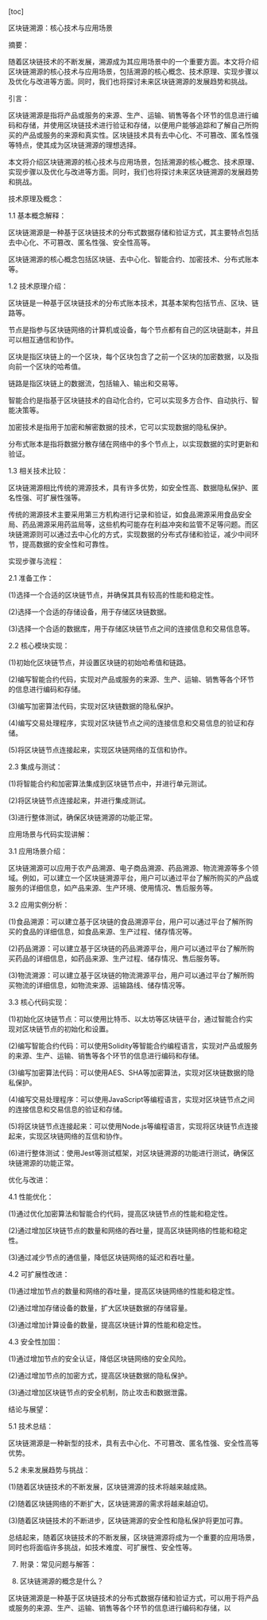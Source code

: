 
[toc]                    
                
                
区块链溯源：核心技术与应用场景

摘要：

随着区块链技术的不断发展，溯源成为其应用场景中的一个重要方面。本文将介绍区块链溯源的核心技术与应用场景，包括溯源的核心概念、技术原理、实现步骤以及优化与改进等方面。同时，我们也将探讨未来区块链溯源的发展趋势和挑战。

引言：

区块链溯源是指将产品或服务的来源、生产、运输、销售等各个环节的信息进行编码和存储，并使用区块链技术进行验证和存储，以便用户能够追踪和了解自己所购买的产品或服务的来源和真实性。区块链技术具有去中心化、不可篡改、匿名性强等特点，使其成为区块链溯源的理想选择。

本文将介绍区块链溯源的核心技术与应用场景，包括溯源的核心概念、技术原理、实现步骤以及优化与改进等方面。同时，我们也将探讨未来区块链溯源的发展趋势和挑战。

技术原理及概念：

1.1 基本概念解释：

区块链溯源是一种基于区块链技术的分布式数据存储和验证方式，其主要特点包括去中心化、不可篡改、匿名性强、安全性高等。

区块链溯源的核心概念包括区块链、去中心化、智能合约、加密技术、分布式账本等。

1.2 技术原理介绍：

区块链是一种基于区块链技术的分布式账本技术，其基本架构包括节点、区块、链路等。

节点是指参与区块链网络的计算机或设备，每个节点都有自己的区块链副本，并且可以相互通信和协作。

区块是指区块链上的一个区块，每个区块包含了之前一个区块的加密数据，以及指向前一个区块的哈希值。

链路是指区块链上的数据流，包括输入、输出和交易等。

智能合约是指基于区块链技术的自动化合约，它可以实现多方合作、自动执行、智能决策等。

加密技术是指用于加密和解密数据的技术，它可以实现数据的隐私保护。

分布式账本是指将数据分散存储在网络中的多个节点上，以实现数据的实时更新和验证。

1.3 相关技术比较：

区块链溯源相比传统的溯源技术，具有许多优势，如安全性高、数据隐私保护、匿名性强、可扩展性强等。

传统的溯源技术主要采用第三方机构进行记录和验证，如食品溯源采用食品安全局、药品溯源采用药监局等，这些机构可能存在利益冲突和监管不足等问题。而区块链溯源则可以通过去中心化的方式，实现数据的分布式存储和验证，减少中间环节，提高数据的安全性和可靠性。

实现步骤与流程：

2.1 准备工作：

(1)选择一个合适的区块链节点，并确保其具有较高的性能和稳定性。

(2)选择一个合适的存储设备，用于存储区块链数据。

(3)选择一个合适的数据库，用于存储区块链节点之间的连接信息和交易信息等。

2.2 核心模块实现：

(1)初始化区块链节点，并设置区块链的初始哈希值和链路。

(2)编写智能合约代码，实现对产品或服务的来源、生产、运输、销售等各个环节的信息进行编码和存储。

(3)编写加密算法代码，实现对区块链数据的隐私保护。

(4)编写交易处理程序，实现对区块链节点之间的连接信息和交易信息的验证和存储。

(5)将区块链节点连接起来，实现区块链网络的互信和协作。

2.3 集成与测试：

(1)将智能合约和加密算法集成到区块链节点中，并进行单元测试。

(2)将区块链节点连接起来，并进行集成测试。

(3)进行整体测试，确保区块链溯源的功能正常。

应用场景与代码实现讲解：

3.1 应用场景介绍：

区块链溯源可以应用于农产品溯源、电子商品溯源、药品溯源、物流溯源等多个领域。例如，可以建立一个区块链溯源平台，用户可以通过平台了解所购买的产品或服务的详细信息，如产品来源、生产环境、使用情况、售后服务等。

3.2 应用实例分析：

(1)食品溯源：可以建立基于区块链的食品溯源平台，用户可以通过平台了解所购买的食品的详细信息，如食品来源、生产过程、储存情况等。

(2)药品溯源：可以建立基于区块链的药品溯源平台，用户可以通过平台了解所购买药品的详细信息，如药品来源、生产过程、储存情况、售后服务等。

(3)物流溯源：可以建立基于区块链的物流溯源平台，用户可以通过平台了解所购买物流的详细信息，如物流来源、运输路线、储存情况等。

3.3 核心代码实现：

(1)初始化区块链节点：可以使用比特币、以太坊等区块链平台，通过智能合约实现对区块链节点的初始化和设置。

(2)编写智能合约代码：可以使用Solidity等智能合约编程语言，实现对产品或服务的来源、生产、运输、销售等各个环节的信息进行编码和存储。

(3)编写加密算法代码：可以使用AES、SHA等加密算法，实现对区块链数据的隐私保护。

(4)编写交易处理程序：可以使用JavaScript等编程语言，实现对区块链节点之间的连接信息和交易信息的验证和存储。

(5)将区块链节点连接起来：可以使用Node.js等编程语言，实现将区块链节点连接起来，实现区块链网络的互信和协作。

(6)进行整体测试：使用Jest等测试框架，对区块链溯源的功能进行测试，确保区块链溯源的功能正常。

优化与改进：

4.1 性能优化：

(1)通过优化加密算法和智能合约代码，提高区块链节点的性能和稳定性。

(2)通过增加区块链节点的数量和网络的吞吐量，提高区块链网络的性能和稳定性。

(3)通过减少节点的通信量，降低区块链网络的延迟和吞吐量。

4.2 可扩展性改进：

(1)通过增加节点的数量和网络的吞吐量，提高区块链网络的性能和稳定性。

(2)通过增加存储设备的数量，扩大区块链数据的存储容量。

(3)通过增加计算设备的数量，提高区块链计算的性能和稳定性。

4.3 安全性加固：

(1)通过增加节点的安全认证，降低区块链网络的安全风险。

(2)通过增加节点的加密方式，提高区块链数据的隐私保护。

(3)通过增加区块链节点的安全机制，防止攻击和数据泄露。

结论与展望：

5.1 技术总结：

区块链溯源是一种新型的技术，具有去中心化、不可篡改、匿名性强、安全性高等优势。

5.2 未来发展趋势与挑战：

(1)随着区块链技术的不断发展，区块链溯源的技术将越来越成熟。

(2)随着区块链网络的不断扩大，区块链溯源的需求将越来越迫切。

(3)随着区块链技术的不断进步，区块链溯源的安全性和隐私保护将更加可靠。

总结起来，随着区块链技术的不断发展，区块链溯源将成为一个重要的应用场景，同时也将面临许多挑战，如技术难度、可扩展性、安全性等。

7. 附录：常见问题与解答：

1. 区块链溯源的概念是什么？

区块链溯源是一种基于区块链技术的分布式数据存储和验证方式，可以用于将产品或服务的来源、生产、运输、销售等各个环节的信息进行编码和存储，以

